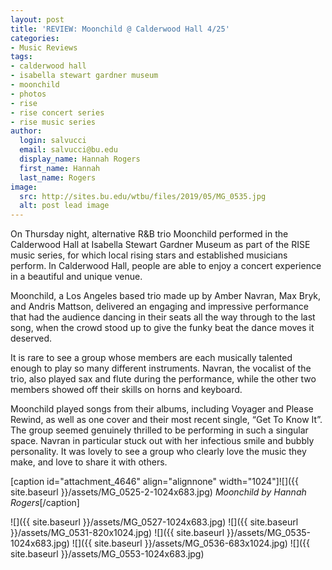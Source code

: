 ```yaml
---
layout: post
title: 'REVIEW: Moonchild @ Calderwood Hall 4/25'
categories:
- Music Reviews
tags:
- calderwood hall
- isabella stewart gardner museum
- moonchild
- photos
- rise
- rise concert series
- rise music series
author:
  login: salvucci
  email: salvucci@bu.edu
  display_name: Hannah Rogers
  first_name: Hannah
  last_name: Rogers
image:
  src: http://sites.bu.edu/wtbu/files/2019/05/MG_0535.jpg
  alt: post lead image
---
```

On Thursday night, alternative R&B trio Moonchild performed in the Calderwood Hall at Isabella Stewart Gardner Museum as part of the RISE music series, for which local rising stars and established musicians perform. In Calderwood Hall, people are able to enjoy a concert experience in a beautiful and unique venue.

Moonchild, a Los Angeles based trio made up by Amber Navran, Max Bryk, and Andris Mattson, delivered an engaging and impressive performance that had the audience dancing in their seats all the way through to the last song, when the crowd stood up to give the funky beat the dance moves it deserved.

It is rare to see a group whose members are each musically talented enough to play so many different instruments. Navran, the vocalist of the trio, also played sax and flute during the performance, while the other two members showed off their skills on horns and keyboard.

Moonchild played songs from their albums, including Voyager and Please Rewind, as well as one cover and their most recent single, “Get To Know It”. The group seemed genuinely thrilled to be performing in such a singular space. Navran in particular stuck out with her infectious smile and bubbly personality. It was lovely to see a group who clearly love the music they make, and love to share it with others.

\[caption id="attachment\_4646" align="alignnone" width="1024"\]![]({{ site.baseurl }}/assets/MG_0525-2-1024x683.jpg) _Moonchild by Hannah Rogers_\[/caption\]

![]({{ site.baseurl }}/assets/MG_0527-1024x683.jpg) ![]({{ site.baseurl }}/assets/MG_0531-820x1024.jpg) ![]({{ site.baseurl }}/assets/MG_0535-1024x683.jpg) ![]({{ site.baseurl }}/assets/MG_0536-683x1024.jpg) ![]({{ site.baseurl }}/assets/MG_0553-1024x683.jpg)